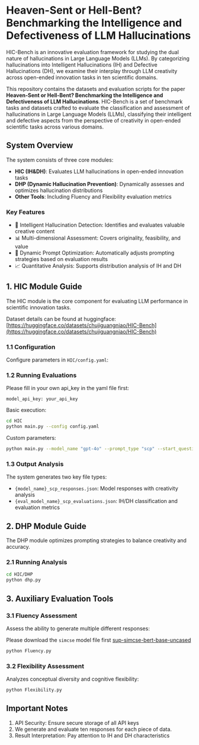# Heaven-Sent or Hell-Bent? Benchmarking the Intelligence and Defectiveness of LLM Hallucinations

HIC-Bench is an innovative evaluation framework for studying the dual nature of hallucinations in Large Language Models (LLMs). By categorizing hallucinations into Intelligent Hallucinations (IH) and Defective Hallucinations (DH), we examine their interplay through LLM creativity across open-ended innovation tasks in ten scientific domains.

This repository contains the datasets and evaluation scripts for the paper **Heaven-Sent or Hell-Bent? Benchmarking the Intelligence and Defectiveness of LLM Hallucinations**. HIC-Bench is a set of benchmark tasks and datasets crafted to evaluate the classification and assessment of hallucinations in Large Language Models (LLMs), classifying their intelligent and defective aspects from the perspective of creativity in open-ended scientific tasks across various domains.

## System Overview

The system consists of three core modules:
- **HIC (IH&DH)**: Evaluates LLM hallucinations in open-ended innovation tasks
- **DHP (Dynamic Hallucination Prevention)**: Dynamically assesses and optimizes hallucination distributions
- **Other Tools**: Including Fluency and Flexibility evaluation metrics

### Key Features

- 🧠 Intelligent Hallucination Detection: Identifies and evaluates valuable creative content
- 📊 Multi-dimensional Assessment: Covers originality, feasibility, and value
- 🔄 Dynamic Prompt Optimization: Automatically adjusts prompting strategies based on evaluation results
- 📈 Quantitative Analysis: Supports distribution analysis of IH and DH

## 1. HIC Module Guide

The HIC module is the core component for evaluating LLM performance in scientific innovation tasks.

Dataset details can be found at huggingface: [https://huggingface.co/datasets/chujiguangniao/HIC-Bench](https://huggingface.co/datasets/chujiguangniao/HIC-Bench)

### 1.1 Configuration

Configure parameters in `HIC/config.yaml`:

### 1.2 Running Evaluations

Please fill in your own api_key in the yaml file first:

```
model_api_key: your_api_key
```

Basic execution:
```bash
cd HIC
python main.py --config config.yaml
```

Custom parameters:
```bash
python main.py --model_name "gpt-4o" --prompt_type "scp" --start_question 1
```

### 1.3 Output Analysis

The system generates two key file types:
- `{model_name}_scp_responses.json`: Model responses with creativity analysis
- `{eval_model_name}_scp_evaluations.json`: IH/DH classification and evaluation metrics

## 2. DHP Module Guide

The DHP module optimizes prompting strategies to balance creativity and accuracy.

### 2.1 Running Analysis

```bash
cd HIC/DHP
python dhp.py
```

## 3. Auxiliary Evaluation Tools

### 3.1 Fluency Assessment

Assess the ability to generate multiple different responses:

Please download the `simcse` model file first [sup-simcse-bert-base-uncased](https://huggingface.co/princeton-nlp/sup-simcse-bert-base-uncased)

```bash
python Fluency.py
```

### 3.2 Flexibility Assessment

Analyzes conceptual diversity and cognitive flexibility:
```bash
python Flexibility.py
```



## Important Notes

1. API Security: Ensure secure storage of all API keys
2. We generate and evaluate ten responses for each piece of data.
3. Result Interpretation: Pay attention to IH and DH characteristics

